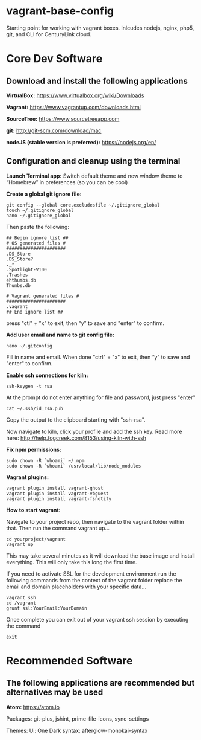 # vagrant-base-config
Starting point for working with vagrant boxes. Inlcudes nodejs, nginx, php5, git, and CLI for CenturyLink cloud.


Core Dev Software
=======================

Download and install the following applications
------------

**VirtualBox:**
https://www.virtualbox.org/wiki/Downloads

**Vagrant:**
https://www.vagrantup.com/downloads.html

**SourceTree:**
https://www.sourcetreeapp.com

**git:**
http://git-scm.com/download/mac

**nodeJS (stable version is preferred):**
https://nodejs.org/en/

Configuration and cleanup using the terminal
------------
**Launch Terminal app:**
Switch default theme and new window theme to “Homebrew” in preferences (so you can be cool)

**Create a global git ignore file:**
```shell
git config --global core.excludesfile ~/.gitignore_global
touch ~/.gitignore_global
nano ~/.gitignore_global
```

Then paste the following:
```
## Begin ignore list ##
# OS generated files #
######################
.DS_Store
.DS_Store?
._*
.Spotlight-V100
.Trashes
ehthumbs.db
Thumbs.db

# Vagrant generated files #
######################
.vagrant
## End ignore list ##
```

press "ctl" + "x" to exit, then “y” to save and "enter" to confirm.

**Add user email and name to git config file:**
```shell
nano ~/.gitconfig
```

Fill in name and email. When done "ctrl" + "x" to exit, then “y” to save and "enter" to confirm.

**Enable ssh connections for kiln:**
```shell
ssh-keygen -t rsa
```

At the prompt do not enter anything for file and password, just press "enter"

```shell
cat ~/.ssh/id_rsa.pub
```

Copy the output to the clipboard starting with "ssh-rsa".

Now navigate to kiln, click your profile and add the ssh key.
Read more here: http://help.fogcreek.com/8153/using-kiln-with-ssh

**Fix npm permissions:**
```shell
sudo chown -R `whoami` ~/.npm
sudo chown -R `whoami` /usr/local/lib/node_modules
```

**Vagrant plugins:**
```shell
vagrant plugin install vagrant-ghost
vagrant plugin install vagrant-vbguest
vagrant plugin install vagrant-fsnotify
```

**How to start vagrant:**

Navigate to your project repo, then navigate to the vagrant folder within that. Then run the command vagrant up...
```shell
cd yourproject/vagrant
vagrant up
```
This may take several minutes as it will download the base image and install everything. This will only take this long the first time.

If you need to activate SSL for the development environment run the following commands from the context of the vagrant folder replace the email and domain placeholders with your specific data...
```shell
vagrant ssh
cd /vagrant
grunt ssl:YourEmail:YourDomain
```

Once complete you can exit out of your vagrant ssh session by executing the command
```shell
exit
```

Recommended Software
=======================

The following applications are recommended but alternatives may be used
------------

**Atom:**
https://atom.io

Packages:
git-plus,
jshint,
prime-file-icons,
sync-settings

Themes:
Ui: One Dark
syntax: afterglow-monokai-syntax
